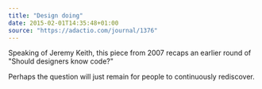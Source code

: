 ```yaml
---
title: "Design doing"
date: 2015-02-01T14:35:48+01:00
source: "https://adactio.com/journal/1376"
---
```


Speaking of Jeremy Keith, this piece from 2007 recaps an earlier round of "Should designers know code?"

Perhaps the question will just remain for people to continuously rediscover.
